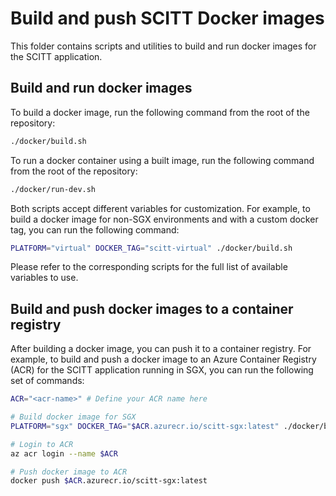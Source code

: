# Build and push SCITT Docker images

This folder contains scripts and utilities to build and run docker images for the SCITT application.

## Build and run docker images

To build a docker image, run the following command from the root of the repository:

```bash
./docker/build.sh
```

To run a docker container using a built image, run the following command from the root of the repository:

```bash
./docker/run-dev.sh
```

Both scripts accept different variables for customization. For example, to build a docker image for non-SGX environments and with a custom docker tag, you can run the following command:

```bash
PLATFORM="virtual" DOCKER_TAG="scitt-virtual" ./docker/build.sh
```

Please refer to the corresponding scripts for the full list of available variables to use.

## Build and push docker images to a container registry

After building a docker image, you can push it to a container registry. For example, to build and push a docker image to an Azure Container Registry (ACR) for the SCITT application running in SGX, you can run the following set of commands:

```bash
ACR="<acr-name>" # Define your ACR name here

# Build docker image for SGX
PLATFORM="sgx" DOCKER_TAG="$ACR.azurecr.io/scitt-sgx:latest" ./docker/build.sh

# Login to ACR
az acr login --name $ACR 

# Push docker image to ACR
docker push $ACR.azurecr.io/scitt-sgx:latest
```
